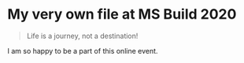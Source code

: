 # My very own file at MS Build 2020

> Life is a journey, not a destination!

I am so happy to be a part of this online event.
